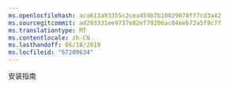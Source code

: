 ```yaml
---
ms.openlocfilehash: aca613a93355c2cea459b7b10029078ff7cd3a42
ms.sourcegitcommit: ad203331ee9737e82ef70206ac04eeb72a5f9c7f
ms.translationtype: MT
ms.contentlocale: zh-CN
ms.lasthandoff: 06/18/2019
ms.locfileid: "67209634"
---
```

安装指南